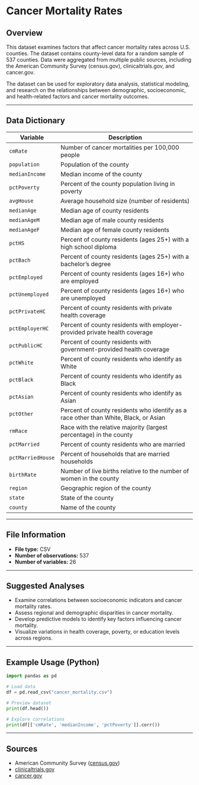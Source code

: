 # Cancer Mortality Rates

## Overview

This dataset examines factors that affect cancer mortality rates across U.S. counties. The dataset contains county-level data for a random sample of 537 counties. Data were aggregated from multiple public sources, including the American Community Survey (census.gov), clinicaltrials.gov, and cancer.gov.

The dataset can be used for exploratory data analysis, statistical modeling, and research on the relationships between demographic, socioeconomic, and health-related factors and cancer mortality outcomes.

---

## Data Dictionary

| Variable          | Description                                                                          |
| ----------------- | ------------------------------------------------------------------------------------ |
| `cmRate`          | Number of cancer mortalities per 100,000 people                                      |
| `population`      | Population of the county                                                             |
| `medianIncome`    | Median income of the county                                                          |
| `pctPoverty`      | Percent of the county population living in poverty                                   |
| `avgHouse`        | Average household size (number of residents)                                         |
| `medianAge`       | Median age of county residents                                                       |
| `medianAgeM`      | Median age of male county residents                                                  |
| `medianAgeF`      | Median age of female county residents                                                |
| `pctHS`           | Percent of county residents (ages 25+) with a high school diploma                    |
| `pctBach`         | Percent of county residents (ages 25+) with a bachelor’s degree                      |
| `pctEmployed`     | Percent of county residents (ages 16+) who are employed                              |
| `pctUnemployed`   | Percent of county residents (ages 16+) who are unemployed                            |
| `pctPrivateHC`    | Percent of county residents with private health coverage                             |
| `pctEmployerHC`   | Percent of county residents with employer-provided private health coverage           |
| `pctPublicHC`     | Percent of county residents with government-provided health coverage                 |
| `pctWhite`        | Percent of county residents who identify as White                                    |
| `pctBlack`        | Percent of county residents who identify as Black                                    |
| `pctAsian`        | Percent of county residents who identify as Asian                                    |
| `pctOther`        | Percent of county residents who identify as a race other than White, Black, or Asian |
| `rmRace`          | Race with the relative majority (largest percentage) in the county                   |
| `pctMarried`      | Percent of county residents who are married                                          |
| `pctMarriedHouse` | Percent of households that are married households                                    |
| `birthRate`       | Number of live births relative to the number of women in the county                  |
| `region`          | Geographic region of the county                                                      |
| `state`           | State of the county                                                                  |
| `county`          | Name of the county                                                                   |

---

## File Information

* **File type:** CSV
* **Number of observations:** 537
* **Number of variables:** 26

---

## Suggested Analyses

* Examine correlations between socioeconomic indicators and cancer mortality rates.
* Assess regional and demographic disparities in cancer mortality.
* Develop predictive models to identify key factors influencing cancer mortality.
* Visualize variations in health coverage, poverty, or education levels across regions.

---

## Example Usage (Python)

```python
import pandas as pd

# Load data
df = pd.read_csv("cancer_mortality.csv")

# Preview dataset
print(df.head())

# Explore correlations
print(df[['cmRate', 'medianIncome', 'pctPoverty']].corr())
```

---

## Sources

* American Community Survey ([census.gov](https://www.census.gov))
* [clinicaltrials.gov](https://clinicaltrials.gov)
* [cancer.gov](https://www.cancer.gov)
